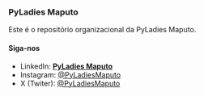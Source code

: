 ### PyLadies Maputo

Este é o repositório organizacional da PyLadies Maputo. 

#### Siga-nos
- LinkedIn: [**PyLadies Maputo**](https://www.linkedin.com/company/pyladies-maputo/)
- Instagram: [@PyLadiesMaputo](https://www.instagram.com/pyladiesmaputo/) 
- X (Twiter): [@PyLadiesMaputo](https://twitter.com/PyLadiesMaputo) 
